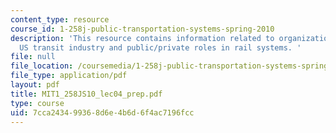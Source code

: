 ```yaml
---
content_type: resource
course_id: 1-258j-public-transportation-systems-spring-2010
description: 'This resource contains information related to organizational models,
  US transit industry and public/private roles in rail systems. '
file: null
file_location: /coursemedia/1-258j-public-transportation-systems-spring-2010/7cca243499368d6e4b6d6f4ac7196fcc_MIT1_258JS10_lec04_prep.pdf
file_type: application/pdf
layout: pdf
title: MIT1_258JS10_lec04_prep.pdf
type: course
uid: 7cca2434-9936-8d6e-4b6d-6f4ac7196fcc
---
```

